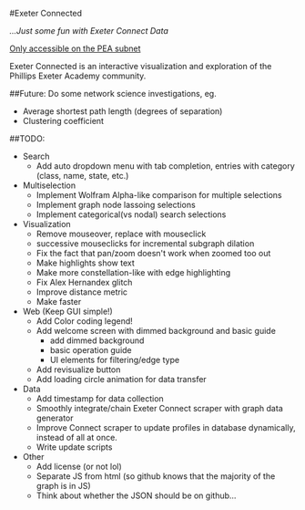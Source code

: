 #Exeter Connected

_...Just some fun with Exeter Connect Data_

[Only accessible on the PEA subnet](http://ecc.chickenkiller.com/connected)

Exeter Connected is an interactive visualization and exploration of the Phillips Exeter Academy community.

##Future:
Do some network science investigations, eg.
 - Average shortest path length (degrees of separation)
 - Clustering coefficient

##TODO:
 - Search
	- Add auto dropdown menu with tab completion, entries with category (class, name, state, etc.)
 - Multiselection
 	- Implement Wolfram Alpha-like comparison for multiple selections
 	- Implement graph node lassoing selections
	- Implement categorical(vs nodal) search selections
 - Visualization
 	- Remove mouseover, replace with mouseclick
	- successive mouseclicks for incremental subgraph dilation
	- Fix the fact that pan/zoom doesn't work when zoomed too out
	- Make highlights show text
 	- Make more constellation-like with edge highlighting
 	- Fix Alex Hernandex glitch
 	- Improve distance metric
 	- Make faster
 - Web (Keep GUI simple!)
 	- Add Color coding legend!
	- Add welcome screen with dimmed background and basic guide
		- add dimmed background
		- basic operation guide
		- UI elements for filtering/edge type
	- Add revisualize button
	- Add loading circle animation for data transfer
 - Data
	- Add timestamp for data collection
	- Smoothly integrate/chain Exeter Connect scraper with graph data generator
	- Improve Connect scraper to update profiles in database dynamically, instead of all at once.
	- Write update scripts
 - Other
	- Add license (or not lol)
	- Separate JS from html (so github knows that the majority of the graph is in JS)
	- Think about whether the JSON should be on github...
